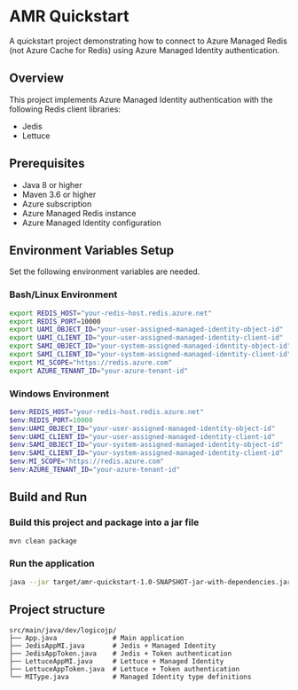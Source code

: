# AMR Quickstart

A quickstart project demonstrating how to connect to Azure Managed Redis (not Azure Cache for Redis) using Azure Managed Identity authentication.

## Overview

This project implements Azure Managed Identity authentication with the following Redis client libraries:
- Jedis
- Lettuce

## Prerequisites

- Java 8 or higher
- Maven 3.6 or higher
- Azure subscription
- Azure Managed Redis instance
- Azure Managed Identity configuration

## Environment Variables Setup

Set the following environment variables are needed.

### Bash/Linux Environment
```bash
export REDIS_HOST="your-redis-host.redis.azure.net"
export REDIS_PORT=10000
export UAMI_OBJECT_ID="your-user-assigned-managed-identity-object-id"
export UAMI_CLIENT_ID="your-user-assigned-managed-identity-client-id"
export SAMI_OBJECT_ID="your-system-assigned-managed-identity-object-id"
export SAMI_CLIENT_ID="your-system-assigned-managed-identity-client-id"
export MI_SCOPE="https://redis.azure.com"
export AZURE_TENANT_ID="your-azure-tenant-id"
```

### Windows Environment
```powershell
$env:REDIS_HOST="your-redis-host.redis.azure.net"
$env:REDIS_PORT=10000
$env:UAMI_OBJECT_ID="your-user-assigned-managed-identity-object-id"
$env:UAMI_CLIENT_ID="your-user-assigned-managed-identity-client-id"
$env:SAMI_OBJECT_ID="your-system-assigned-managed-identity-object-id"
$env:SAMI_CLIENT_ID="your-system-assigned-managed-identity-client-id"
$env:MI_SCOPE="https://redis.azure.com"
$env:AZURE_TENANT_ID="your-azure-tenant-id"
```

## Build and Run

### Build this project and package into a jar file
```bash
mvn clean package
```

### Run the application
```bash
java --jar target/amr-quickstart-1.0-SNAPSHOT-jar-with-dependencies.jar
```

## Project structure
```aiignore
src/main/java/dev/logicojp/
├── App.java              # Main application
├── JedisAppMI.java       # Jedis + Managed Identity
├── JedisAppToken.java    # Jedis + Token authentication
├── LettuceAppMI.java     # Lettuce + Managed Identity
├── LettuceAppToken.java  # Lettuce + Token authentication
└── MIType.java           # Managed Identity type definitions
```

